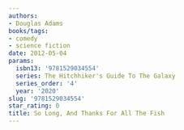 ```yaml
---
authors:
- Douglas Adams
books/tags:
- comedy
- science fiction
date: 2012-05-04
params:
  isbn13: '9781529034554'
  series: The Hitchhiker's Guide To The Galaxy
  series_order: '4'
  year: '2020'
slug: '9781529034554'
star_rating: 0
title: So Long, And Thanks For All The Fish
---
```


<!--more-->